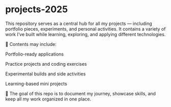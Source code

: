 # projects-2025

This repository serves as a central hub for all my projects — including portfolio pieces, experiments, and personal activities. It contains a variety of work I’ve built while learning, exploring, and applying different technologies.

🔹 Contents may include:

Portfolio-ready applications

Practice projects and coding exercises

Experimental builds and side activities

Learning-based mini projects

🚀 The goal of this repo is to document my journey, showcase skills, and keep all my work organized in one place.
